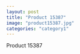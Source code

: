 ```yaml
---
layout: post
title: "Product 15387"
image: "product15387.jpg"
categories: "category1"
---
```

Product 15387
